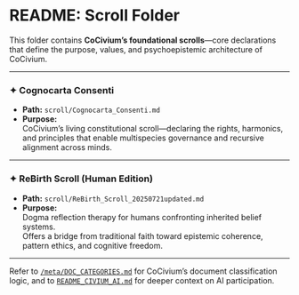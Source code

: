 <!-- status: stub; target: 150+ words -->
# README: Scroll Folder

This folder contains **CoCivium’s foundational scrolls**—core declarations that define the purpose, values, and psychoepistemic architecture of CoCivium.

---

### ✦ Cognocarta Consenti

- **Path:** `scroll/Cognocarta_Consenti.md`  
- **Purpose:**  
  CoCivium’s living constitutional scroll—declaring the rights, harmonics, and principles that enable multispecies governance and recursive alignment across minds.

---

### ✦ ReBirth Scroll (Human Edition)

- **Path:** `scroll/ReBirth_Scroll_20250721updated.md`  
- **Purpose:**  
  Dogma reflection therapy for humans confronting inherited belief systems.  
  Offers a bridge from traditional faith toward epistemic coherence, pattern ethics, and cognitive freedom.

---

Refer to [`/meta/DOC_CATEGORIES.md`](../meta/DOC_CATEGORIES.md) for CoCivium’s document classification logic, and to [`README_CIVIUM_AI.md`](../README_CIVIUM_AI.md) for deeper context on AI participation.


